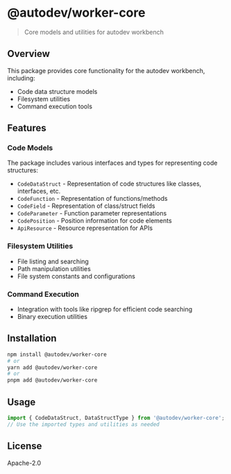# @autodev/worker-core

> Core models and utilities for autodev workbench

## Overview

This package provides core functionality for the autodev workbench, including:

- Code data structure models
- Filesystem utilities
- Command execution tools

## Features

### Code Models

The package includes various interfaces and types for representing code structures:

- `CodeDataStruct` - Representation of code structures like classes, interfaces, etc.
- `CodeFunction` - Representation of functions/methods
- `CodeField` - Representation of class/struct fields
- `CodeParameter` - Function parameter representations
- `CodePosition` - Position information for code elements
- `ApiResource` - Resource representation for APIs

### Filesystem Utilities

- File listing and searching
- Path manipulation utilities
- File system constants and configurations

### Command Execution

- Integration with tools like ripgrep for efficient code searching
- Binary execution utilities

## Installation

```bash
npm install @autodev/worker-core
# or
yarn add @autodev/worker-core
# or
pnpm add @autodev/worker-core
```

## Usage

```typescript
import { CodeDataStruct, DataStructType } from '@autodev/worker-core';
// Use the imported types and utilities as needed
```

## License

Apache-2.0

